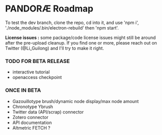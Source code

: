 # PANDORÆ Roadmap

To test the dev branch, clone the repo, cd into it, and use 'npm i', './node_modules/.bin/electron-rebuild' then 'npm start'.

**License issues :** some package/code license issues might still be around after the pre-upload cleanup. If you find one or more, please reach out on Twitter (@Li_Guilong) and I'll try to make it right.

### TODO FOR BETA RELEASE
- interactive tutorial
- openaccess checkpoint

### ONCE IN BETA
- Gazouillotype brush/dynamic node display/max node amount
- Chronotype Ybrush
- Twitter data (API/scrap) connector
- Zotero connector 
- API documentation
- Altmetric FETCH ?